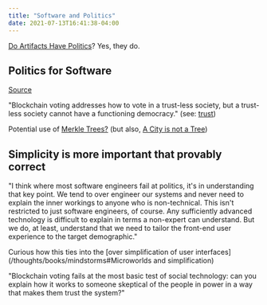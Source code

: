 ```yaml
---
title: "Software and Politics"
date: 2021-07-13T16:41:38-04:00
---
```


[Do Artifacts Have Politics](thoughts/Do%20Artifacts%20Have%20Politics.md)? Yes, they do.

## Politics for Software
[Source](https://sbuss.substack.com/p/politics-for-software-engineers-part-2)

"Blockchain voting addresses how to vote in a trust-less society, but a trust-less society cannot have a functioning democracy." (see: [trust](thoughts/trust.md))

Potential use of [Merkle Trees?](https://en.wikipedia.org/wiki/Merkle_tree) (but also, [A City is not a Tree](thoughts/A%20City%20is%20not%20a%20Tree.md))

## Simplicity is more important that provably correct
"I think where most software engineers fail at politics, it's in understanding that key point. We tend to over engineer our systems and never need to explain the inner workings to anyone who is non-technical. This isn't restricted to just software engineers, of course. Any sufficiently advanced technology is difficult to explain in terms a non-expert can understand. But we do, at least, understand that we need to tailor the front-end user experience to the target demographic."

Curious how this ties into the [over simplification of user interfaces](/thoughts/books/mindstorms#Microworlds and simplification)

"Blockchain voting fails at the most basic test of social technology: can you explain how it works to someone skeptical of the people in power in a way that makes them trust the system?"